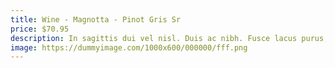 ```yaml
---
title: Wine - Magnotta - Pinot Gris Sr
price: $70.95
description: In sagittis dui vel nisl. Duis ac nibh. Fusce lacus purus, aliquet at, feugiat non, pretium quis, lectus.
image: https://dummyimage.com/1000x600/000000/fff.png
---
```

